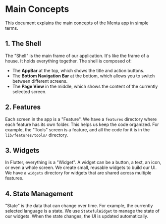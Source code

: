 # Main Concepts

This document explains the main concepts of the Menta app in simple terms.

## 1. The Shell

The "Shell" is the main frame of our application. It's like the frame of a house. It holds everything together. The shell is composed of:
- The **AppBar** at the top, which shows the title and action buttons.
- The **Bottom Navigation Bar** at the bottom, which allows you to switch between different screens.
- The **Page View** in the middle, which shows the content of the currently selected screen.

## 2. Features

Each screen in the app is a "Feature". We have a `features` directory where each feature has its own folder. This helps us keep the code organized. For example, the "Tools" screen is a feature, and all the code for it is in the `lib/features/tools/` directory.

## 3. Widgets

In Flutter, everything is a "Widget". A widget can be a button, a text, an icon, or even a whole screen. We create small, reusable widgets to build our UI. We have a `widgets` directory for widgets that are shared across multiple features.

## 4. State Management

"State" is the data that can change over time. For example, the currently selected language is a state. We use `StatefulWidget` to manage the state of our widgets. When the state changes, the UI is updated automatically.
